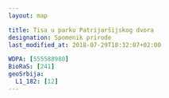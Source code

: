 ```yaml
---
layout: map

title: Tisa u parku Patrijaršijskog dvora
designation: Spomenik prirode
last_modified_at: 2018-07-29T18:32:07+02:00

WDPA: [555588980]
BioRaS: [241]
geoSrbija:
  L1_182: [12]
---
```

